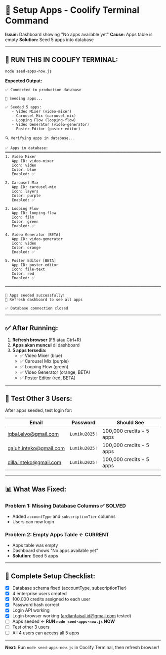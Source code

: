 # 🔧 Setup Apps - Coolify Terminal Command

**Issue:** Dashboard showing "No apps available yet"
**Cause:** Apps table is empty
**Solution:** Seed 5 apps into database

---

## 🚀 RUN THIS IN COOLIFY TERMINAL:

```bash
node seed-apps-now.js
```

**Expected Output:**
```
✅ Connected to production database

🌱 Seeding apps...

✅ Seeded 5 apps:
   - Video Mixer (video-mixer)
   - Carousel Mix (carousel-mix)
   - Looping Flow (looping-flow)
   - Video Generator (video-generator)
   - Poster Editor (poster-editor)

🔍 Verifying apps in database...

✅ Apps in database:
════════════════════════════════════════════════════════════════════════════════
1. Video Mixer
   App ID: video-mixer
   Icon: video
   Color: blue
   Enabled: ✅

2. Carousel Mix
   App ID: carousel-mix
   Icon: layers
   Color: purple
   Enabled: ✅

3. Looping Flow
   App ID: looping-flow
   Icon: film
   Color: green
   Enabled: ✅

4. Video Generator [BETA]
   App ID: video-generator
   Icon: video
   Color: orange
   Enabled: ✅

5. Poster Editor [BETA]
   App ID: poster-editor
   Icon: file-text
   Color: red
   Enabled: ✅

════════════════════════════════════════════════════════════════════════════════

🎉 Apps seeded successfully!
📱 Refresh dashboard to see all apps

✅ Database connection closed
```

---

## ✅ After Running:

1. **Refresh browser** (F5 atau Ctrl+R)
2. **Apps akan muncul** di dashboard
3. **5 apps tersedia:**
   - ✅ Video Mixer (blue)
   - ✅ Carousel Mix (purple)
   - ✅ Looping Flow (green)
   - ✅ Video Generator (orange, BETA)
   - ✅ Poster Editor (red, BETA)

---

## 🧪 Test Other 3 Users:

After apps seeded, test login for:

| Email | Password | Should See |
|-------|----------|------------|
| iqbal.elvo@gmail.com | `Lumiku2025!` | 100,000 credits + 5 apps |
| galuh.inteko@gmail.com | `Lumiku2025!` | 100,000 credits + 5 apps |
| dilla.inteko@gmail.com | `Lumiku2025!` | 100,000 credits + 5 apps |

---

## 📊 What Was Fixed:

### **Problem 1: Missing Database Columns** ✅ SOLVED
- Added `accountType` and `subscriptionTier` columns
- Users can now login

### **Problem 2: Empty Apps Table** ← CURRENT
- Apps table was empty
- Dashboard shows "No apps available yet"
- **Solution:** Seed 5 apps

---

## 🎯 Complete Setup Checklist:

- [x] Database schema fixed (accountType, subscriptionTier)
- [x] 4 enterprise users created
- [x] 100,000 credits assigned to each user
- [x] Password hash correct
- [x] Login API working
- [x] Login browser working (ardianfaisal.id@gmail.com tested)
- [ ] Apps seeded ← **RUN `node seed-apps-now.js` NOW**
- [ ] Test other 3 users
- [ ] All 4 users can access all 5 apps

---

**Next:** Run `node seed-apps-now.js` in Coolify Terminal, then refresh browser!
